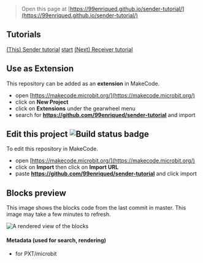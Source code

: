 
> Open this page at [https://99enriqued.github.io/sender-tutorial/](https://99enriqued.github.io/sender-tutorial/)

## Tutorials

[(This) Sender tutorial](/sender-tutorial/tutorial) [start](https://makecode.microbit.org/#tutorial:github:99enriqued/sender-tutorial/tutorial)
[(Next) Receiver tutorial](https://makecode.microbit.org/#tutorial:github:99enriqued/receiver-tutorial/tutorial)

## Use as Extension

This repository can be added as an **extension** in MakeCode.

* open [https://makecode.microbit.org/](https://makecode.microbit.org/)
* click on **New Project**
* click on **Extensions** under the gearwheel menu
* search for **https://github.com/99enriqued/sender-tutorial** and import

## Edit this project ![Build status badge](https://github.com/99enriqued/sender-tutorial/workflows/MakeCode/badge.svg)

To edit this repository in MakeCode.

* open [https://makecode.microbit.org/](https://makecode.microbit.org/)
* click on **Import** then click on **Import URL**
* paste **https://github.com/99enriqued/sender-tutorial** and click import

## Blocks preview

This image shows the blocks code from the last commit in master.
This image may take a few minutes to refresh.

![A rendered view of the blocks](https://github.com/99enriqued/sender-tutorial/raw/master/.github/makecode/blocks.png)

#### Metadata (used for search, rendering)

* for PXT/microbit
<script src="https://makecode.com/gh-pages-embed.js"></script><script>makeCodeRender("{{ site.makecode.home_url }}", "{{ site.github.owner_name }}/{{ site.github.repository_name }}");</script>
